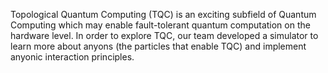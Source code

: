 Topological Quantum Computing (TQC) is an exciting subfield of Quantum Computing
which may enable fault-tolerant quantum computation on the hardware level. In
order to explore TQC, our team developed a simulator to learn more about anyons
(the particles that enable TQC) and implement anyonic interaction principles.
